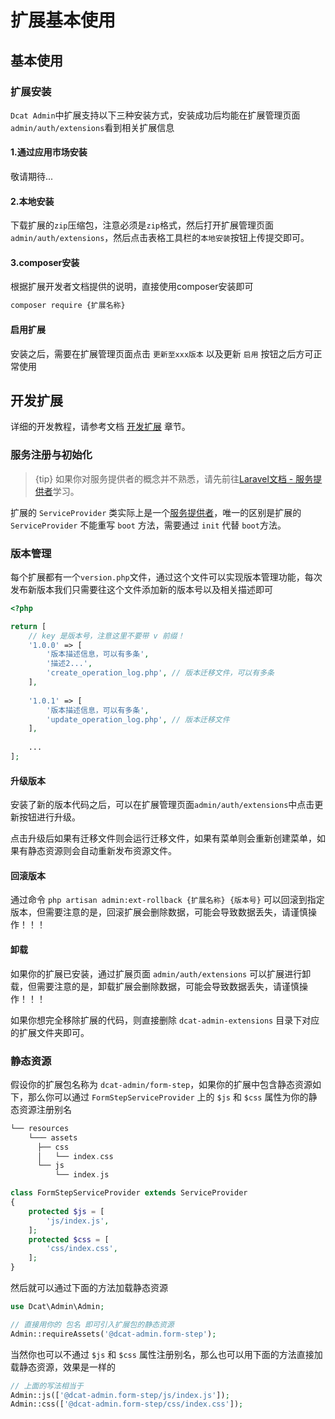 # 扩展基本使用

## 基本使用

### 扩展安装

`Dcat Admin`中扩展支持以下三种安装方式，安装成功后均能在扩展管理页面`admin/auth/extensions`看到相关扩展信息

#### 1.通过应用市场安装

敬请期待...

#### 2.本地安装

下载扩展的`zip`压缩包，注意必须是`zip`格式，然后打开扩展管理页面`admin/auth/extensions`，然后点击表格工具栏的`本地安装`按钮上传提交即可。

#### 3.composer安装

根据扩展开发者文档提供的说明，直接使用composer安装即可

```bash
composer require {扩展名称}
```

#### 启用扩展

安装之后，需要在扩展管理页面点击 `更新至xxx版本` 以及更新 `启用` 按钮之后方可正常使用


## 开发扩展

详细的开发教程，请参考文档 [开发扩展](extension-dev.md) 章节。


<a name="service"></a>
### 服务注册与初始化

> {tip} 如果你对服务提供者的概念并不熟悉，请先前往[Laravel文档 - 服务提供者](https://learnku.com/docs/laravel/8.x/providers/9362)学习。

扩展的 `ServiceProvider` 类实际上是一个[服务提供者](https://learnku.com/docs/laravel/8.x/providers/9362)，唯一的区别是扩展的 `ServiceProvider` 不能重写 `boot` 方法，需要通过 `init` 代替 `boot`方法。


<a name="version"></a>
### 版本管理

每个扩展都有一个`version.php`文件，通过这个文件可以实现版本管理功能，每次发布新版本我们只需要往这个文件添加新的版本号以及相关描述即可

```php
<?php

return [
    // key 是版本号，注意这里不要带 v 前缀！
    '1.0.0' => [
        '版本描述信息，可以有多条',
        '描述2...',
        'create_operation_log.php', // 版本迁移文件，可以有多条
    ],
    
    '1.0.1' => [
        '版本描述信息，可以有多条',
        'update_operation_log.php', // 版本迁移文件
    ],
    
    ...
];
```


#### 升级版本

安装了新的版本代码之后，可以在扩展管理页面`admin/auth/extensions`中点击更新按钮进行升级。

点击升级后如果有迁移文件则会运行迁移文件，如果有菜单则会重新创建菜单，如果有静态资源则会自动重新发布资源文件。


#### 回滚版本

通过命令 `php artisan admin:ext-rollback {扩展名称} {版本号}` 可以回滚到指定版本，但需要注意的是，回滚扩展会删除数据，可能会导致数据丢失，请谨慎操作！！！

#### 卸载

如果你的扩展已安装，通过扩展页面 `admin/auth/extensions` 可以扩展进行卸载，但需要注意的是，卸载扩展会删除数据，可能会导致数据丢失，请谨慎操作！！！


如果你想完全移除扩展的代码，则直接删除 `dcat-admin-extensions` 目录下对应的扩展文件夹即可。

<a name="assets"></a>
### 静态资源

假设你的扩展包名称为 `dcat-admin/form-step`，如果你的扩展中包含静态资源如下，那么你可以通过 `FormStepServiceProvider` 上的 `$js` 和 `$css` 属性为你的静态资源注册别名

```php
└── resources 
    └─── assets
      ├── css
      │   └── index.css
      └── js
          └── index.js
```

```php
class FormStepServiceProvider extends ServiceProvider
{
    protected $js = [
        'js/index.js',
    ];
    protected $css = [
        'css/index.css',
    ];
}
```

然后就可以通过下面的方法加载静态资源

```php
use Dcat\Admin\Admin;

// 直接用你的 包名 即可引入扩展包的静态资源
Admin::requireAssets('@dcat-admin.form-step');
```


当然你也可以不通过 `$js` 和 `$css` 属性注册别名，那么也可以用下面的方法直接加载静态资源，效果是一样的

```php
// 上面的写法相当于
Admin::js(['@dcat-admin.form-step/js/index.js']);
Admin::css(['@dcat-admin.form-step/css/index.css']);
```
